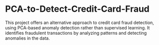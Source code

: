 # PCA-to-Detect-Credit-Card-Fraud

This project offers an alternative approach to credit card fraud detection, using PCA-based anomaly detection rather than supervised learning. It identifies fraudulent transactions by analyzing patterns and detecting anomalies in the data.
